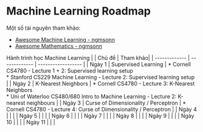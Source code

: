# Machine Learning Roadmap
Một số tài nguyên tham khảo:
* [Awesome Machine Learning - ngmsonn](https://github.com/ngmsonn/Awesome_Machine_Learning)
* [Awesome Mathematics - ngmsonn](https://github.com/ngmsonn/Awesome_Mathematics)

Hành trình học Machine Learning
|   | Chủ đề        |  Tham khảo|
| ------------- | ------------- | ------------------ |
| Ngày 1        | Supervised Learning | * Cornell CS4780 - Lecture 1 + 2: Supervised learning setup <br> * Stanford CS229 Machine Learning - Lecture 2: Supervised learning setup   |
| Ngày 2        |  K-Nearest Neighbors  | * Cornell CS4780 - Lecture 3: K-Nearest Neighbors <br>  * Uni of Waterloo CS480/680 Intro to Machine Learning -  Lecture 2: K-nearest neighbours |
| Ngày 3        |  Curse of Dimensionality / Perceptron  | * Cornell CS4780 - Lecture 4: Curse of Dimensionality / Perceptron  |
| Ngày 4 |  |  |
| Ngày 5 |  |  |
| Ngày 6 |  |  |
| Ngày 7 |  |  |
| Ngày 8 |  |  |
| Ngày 9 |  |  |
| Ngày 10 |  |  |
| Ngày 11 |  |  |
